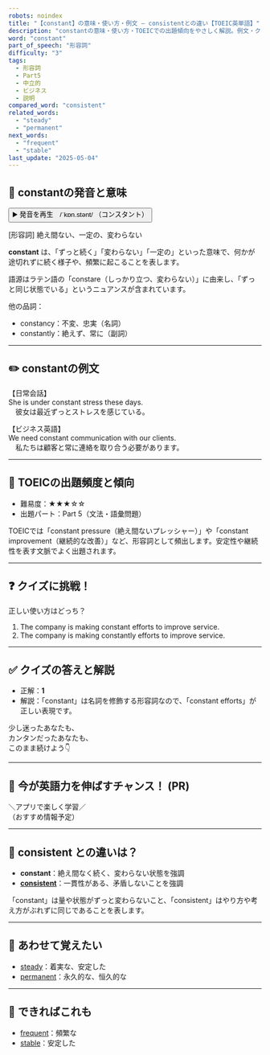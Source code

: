 ```yaml
---
robots: noindex
title: "【constant】の意味・使い方・例文 ― consistentとの違い【TOEIC英単語】"
description: "constantの意味・使い方・TOEICでの出題傾向をやさしく解説。例文・クイズ付きでconsistentとの違いもわかりやすく学べます。"
word: "constant"
part_of_speech: "形容詞"
difficulty: "3"
tags:
  - 形容詞
  - Part5
  - 中立的
  - ビジネス
  - 説明
compared_word: "consistent"
related_words:
  - "steady"
  - "permanent"
next_words:
  - "frequent"
  - "stable"
last_update: "2025-05-04"
---
```


## 🔰 constantの発音と意味

<button class="play-audio" onclick="playTTS('constant')">
  <span class="play-audio-main">
    ▶️ 発音を再生　/ˈkɒn.stənt/
  </span>
  <span class="play-audio-sub">
    （コンスタント）
  </span>
</button>

[形容詞] 絶え間ない、一定の、変わらない

**constant** は、「ずっと続く」「変わらない」「一定の」といった意味で、何かが途切れずに続く様子や、頻繁に起こることを表します。

語源はラテン語の「constare（しっかり立つ、変わらない）」に由来し、「ずっと同じ状態でいる」というニュアンスが含まれています。

他の品詞：  
- constancy：不変、忠実（名詞）
- constantly：絶えず、常に（副詞）

---

## ✏️ constantの例文

【日常会話】  
She is under constant stress these days.  
　彼女は最近ずっとストレスを感じている。

【ビジネス英語】  
We need constant communication with our clients.  
　私たちは顧客と常に連絡を取り合う必要があります。

---

## 🎯 TOEICの出題頻度と傾向

- 難易度：★★★☆☆
- 出題パート：Part 5（文法・語彙問題）

TOEICでは「constant pressure（絶え間ないプレッシャー）」や「constant improvement（継続的な改善）」など、形容詞として頻出します。安定性や継続性を表す文脈でよく出題されます。

---

## ❓ クイズに挑戦！

正しい使い方はどっち？

1. The company is making constant efforts to improve service.  
2. The company is making constantly efforts to improve service.

---

## ✅ クイズの答えと解説

- 正解：**1**
- 解説：「constant」は名詞を修飾する形容詞なので、「constant efforts」が正しい表現です。

少し迷ったあなたも、  
カンタンだったあなたも、  
このまま続けよう👇️

---

## 🚀 今が英語力を伸ばすチャンス！ (PR)

<div class="info-center">
＼アプリで楽しく学習／<br>  
（おすすめ情報予定）
</div>

---

## 🤔  consistent との違いは？

- **constant**：絶え間なく続く、変わらない状態を強調
- **[consistent](/consistent)**：一貫性がある、矛盾しないことを強調

「constant」は量や状態がずっと変わらないこと、「consistent」はやり方や考え方がぶれずに同じであることを表します。

---

## 🧩 あわせて覚えたい

- [steady](/steady)：着実な、安定した
- [permanent](/permanent)：永久的な、恒久的な

---

## 📖 できればこれも

- [frequent](/frequent)：頻繁な
- [stable](/stable)：安定した

<!-- cvid: aid00_bid16 -->
